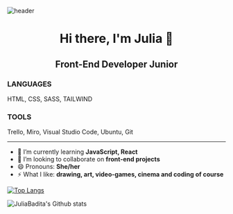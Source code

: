 ![header](https://capsule-render.vercel.app/api?type=wave&color=gradient&height=200&section=header&animation=fadeIn)
<h1 align="center"> Hi there, I'm Julia 👋</h1>
<h2 align="center">Front-End Developer Junior</h2>

<h3 font-weight="bold">LANGUAGES</h3>
HTML, CSS, SASS, TAILWIND

<h3 font-weight="bold">TOOLS</h3>
Trello, Miro, Visual Studio Code, Ubuntu, Git 

<hr>

- 🌱 I’m currently learning **JavaScript, React**
- 👯 I’m looking to collaborate on **front-end projects**
- 😄 Pronouns: **She/her**
- ⚡ What I like: **drawing, art, video-games, cinema and coding of course**


[![Top Langs](https://github-readme-stats.vercel.app/api/top-langs/?username=JuliaBadita&layout=compact&theme=react)](https://github.com/JuliaBadita)

<!-- [![Carte ReadMe](https://github-readme-stats.vercel.app/api/pin/?username=JuliaBadita&theme=react&show_icons=true&include_all_commits=true)](https://github.com/JuliaBadita) -->
![JuliaBadita's Github stats](https://github-readme-stats.vercel.app/api?username=JuliaBadita&theme=react&show_icons=true&include_all_commits=true)

<!-- ![footer](https://capsule-render.vercel.app/api?type=wave&color=gradient&height=190&section=footer&animation=fadeIn) -->
